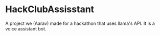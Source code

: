# HackClubAssisstant
A project we (Aarav) made for a hackathon that uses llama's API. It is a voice assistant bot.
